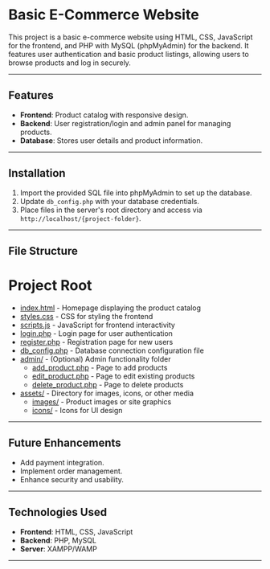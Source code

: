 # Basic E-Commerce Website

This project is a basic e-commerce website using HTML, CSS, JavaScript for the frontend, and PHP with MySQL (phpMyAdmin) for the backend. It features user authentication and basic product listings, allowing users to browse products and log in securely.

---

## Features
- **Frontend**: Product catalog with responsive design.
- **Backend**: User registration/login and admin panel for managing products.
- **Database**: Stores user details and product information.

---

## Installation
1. Import the provided SQL file into phpMyAdmin to set up the database.
2. Update `db_config.php` with your database credentials.
3. Place files in the server's root directory and access via `http://localhost/{project-folder}`.

---

## File Structure
<!DOCTYPE html>
<html lang="en">
<head>
</head>
<body>
    <div class="project-root">
        <h1>Project Root</h1>
        <ul>
            <li><a href="index.html">index.html</a> - Homepage displaying the product catalog</li>
            <li><a href="styles.css">styles.css</a> - CSS for styling the frontend</li>
            <li><a href="scripts.js">scripts.js</a> - JavaScript for frontend interactivity</li>
            <li><a href="login.php">login.php</a> - Login page for user authentication</li>
            <li><a href="register.php">register.php</a> - Registration page for new users</li>
            <li><a href="db_config.php">db_config.php</a> - Database connection configuration file</li>
            <li>
                <a href="#">admin/</a> - (Optional) Admin functionality folder
                <ul>
                    <li><a href="admin/add_product.php">add_product.php</a> - Page to add products</li>
                    <li><a href="admin/edit_product.php">edit_product.php</a> - Page to edit existing products</li>
                    <li><a href="admin/delete_product.php">delete_product.php</a> - Page to delete products</li>
                </ul>
            </li>
            <li>
                <a href="#">assets/</a> - Directory for images, icons, or other media
                <ul>
                    <li><a href="assets/images/">images/</a> - Product images or site graphics</li>
                    <li><a href="assets/icons/">icons/</a> - Icons for UI design</li>
                </ul>
            </li>
        </ul>
    </div>
</body>
</html>

---

## Future Enhancements
- Add payment integration.
- Implement order management.
- Enhance security and usability.

---

## Technologies Used
- **Frontend**: HTML, CSS, JavaScript
- **Backend**: PHP, MySQL
- **Server**: XAMPP/WAMP

---

